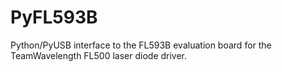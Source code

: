 PyFL593B
========

Python/PyUSB interface to the FL593B evaluation board for the TeamWavelength FL500 laser diode driver.
